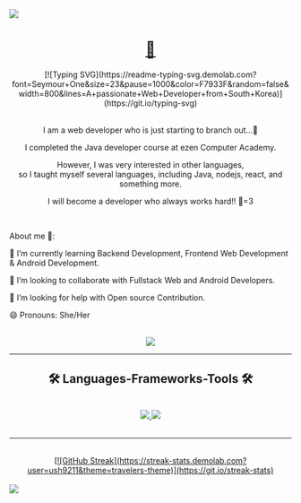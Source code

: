 <img src="https://capsule-render.vercel.app/api?type=waving&color=ffa500&height=150&section=header" />

<h1 align="center">
  <a href="포트폴리오 사이트">
    🐥
  </a>
</h1>

<div align="center">
[![Typing SVG](https://readme-typing-svg.demolab.com?font=Seymour+One&size=23&pause=1000&color=F7933F&random=false&width=800&lines=A+passionate+Web+Developer+from+South+Korea)](https://git.io/typing-svg)
</div>

<br/>

<div align="center">
  <p>I am a web developer who is just starting to branch out...🐣</p>
  <p>I completed the Java developer course at ezen Computer Academy.</p>
  <p>However, I was very interested in other languages, <br/>
    so I taught myself several languages, including Java, nodejs, react, and something more.</p>
  <p>I will become a developer who always works hard!! 🐤=3</p>
</div>

<br/>

<div>
  <p>About me 🐥:</p>
  <p>🌱 I’m currently learning Backend Development, Frontend Web Development & Android Development.</p>
  <p>👯 I’m looking to collaborate with Fullstack Web and Android Developers.</p>
  <p>🤔 I’m looking for help with Open source Contribution.</p>
  <p>😄 Pronouns: She/Her</p>
</div>

<br/>

<div align="center">
  <a href="mailto:pg.ush9211@gmail.com">
    <img src="https://skillicons.dev/icons?i=gmail">
  </a>
</div>

<hr/>

<h2 align="center">🛠 Languages-Frameworks-Tools 🛠</h2>

<br/>

<div align="center">
  <a href="https://skillicons.dev">
    <img src="https://skillicons.dev/icons?i=java,javascript,html,css,github,firebase,docker,figma,aws">
    <img src="https://skillicons.dev/icons?i=react,nodejs,bootstrap,mysql,vscode,spring,eclipse,docker,git"
  </a>
</div>
<br/>
<hr/>
<br/>
<div align="center">
  [![GitHub Streak](https://streak-stats.demolab.com?user=ush9211&theme=travelers-theme)](https://git.io/streak-stats)
</div>
<br/>

<img src="https://capsule-render.vercel.app/api?type=waving&color=ffa500&height=150&section=footer" />
